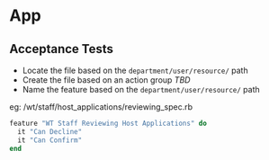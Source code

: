 # App

## Acceptance Tests

  * Locate the file based on the `department/user/resource/` path
  * Create the file based on an action group *TBD*
  * Name the feature based on the `department/user/resource/` path
  
  
eg:  /wt/staff/host_applications/reviewing_spec.rb

```ruby
feature "WT Staff Reviewing Host Applications" do
  it "Can Decline"
  it "Can Confirm"
end
```
